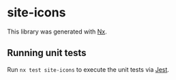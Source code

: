 # site-icons

This library was generated with [Nx](https://nx.dev).

## Running unit tests

Run `nx test site-icons` to execute the unit tests via [Jest](https://jestjs.io).
